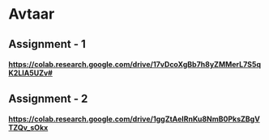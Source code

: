 # Avtaar
## Assignment - 1
#### https://colab.research.google.com/drive/17vDcoXgBb7h8yZMMerL7S5qK2LIA5UZv#

## Assignment - 2
#### https://colab.research.google.com/drive/1ggZtAeIRnKu8NmB0PksZBgVTZQv_sOkx
